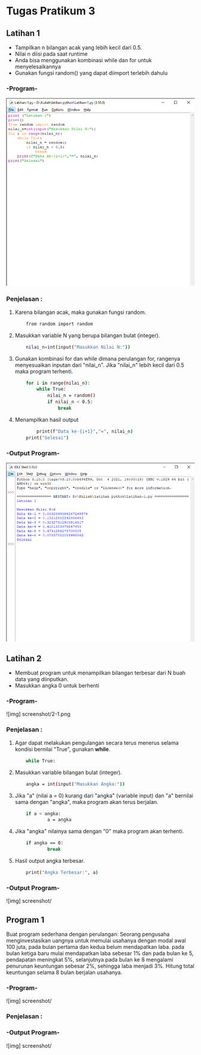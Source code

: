 # Tugas Pratikum 3

<h2>Latihan 1</h2>

<ul type=’disc’>
    <li>Tampilkan n bilangan acak yang lebih kecil dari 0.5.</li>
    <li>Nilai n diisi pada saat runtime</li>
    <li>Anda bisa menggunakan kombinasi while dan for untuk menyelesaikannya</li>
    <li>Gunakan fungsi random() yang dapat diimport terlebih dahulu</li>
</ul>

<h3>-Program-</h3>

![Gambar 1](screenshot/1.png)

<h3>Penjelasan :</h3>

1. Karena bilangan acak, maka gunakan fungsi random.
    ```bash
		from random import random
	```

2. Masukkan variable N yang berupa bilangan bulat (integer).
	
    ```bash
		nilai_n=int(input("Masukkan Nilai N:"))
	```
3. Gunakan kombinasi for dan while dimana perulangan for, rangenya menyesuaikan inputan dari "nilai_n". Jika "nilai_n" lebih kecil dari 0.5 maka program terhenti.
	
    ```bash
		for i in range(nilai_n):
    		while True:
       			nilai_n = random()
       			if nilai_n < 0.5:
           			break
	```
4. Menampilkan hasil output
	```bash
		    print(f"Data ke-{i+1}","=", nilai_n)
        print("Selesai")	
	```
<h3>-Output Program-</h3>

![Gambar 2](screenshot/2.png)

<h2>Latihan 2</h2>

<ul type=’disc’>
    <li>Membuat program untuk menampilkan bilangan terbesar dari N buah data yang diinputkan.</li>
    <li>Masukkan angka 0 untuk berhenti</li>
</ul>

<h3>-Program-</h3>

![img] screenshot/2-1.png

<h3>Penjelasan :</h3>

1. Agar dapat melakukan pengulangan secara terus menerus selama kondisi bernilai "True", gunakan <b>while</b>.

    ```bash
        while True:
    ```

2. Masukkan variable bilangan bulat (integer).

    ```bash
        angka = int(input("Masukkan Angka:"))
    ```

3. Jika "a" (nilai a = 0) kurang dari "angka" (variable input) dan "a" bernilai sama dengan "angka", maka program akan terus berjalan. 

    ```bash
        if a < angka:
                a = angka
    ```
4. Jika "angka" nilainya sama dengan "0" maka program akan terhenti.

    ```bash
        if angka == 0:
                break
    ```
5. Hasil output angka terbesar.

    ```bash
        print("Angka Terbesar:", a)
    ```

<h3>-Output Program-</h3>

![img] screenshot/

<h2>Program 1</h2>

<p>Buat program sederhana dengan perulangan: 
Seorang pengusaha menginvestasikan uangnya untuk memulai usahanya dengan
modal awal 100 juta, pada bulan pertama dan kedua belum mendapatkan laba. pada
bulan ketiga baru mulai mendapatkan laba sebesar 1% dan pada bulan ke 5,
pendapatan meningkat 5%, selanjutnya pada bulan ke 8 mengalami penurunan
keuntungan sebesar 2%, sehingga laba menjadi 3%. Hitung total keuntungan selama 8
bulan berjalan usahanya.</p>

<h3>-Program-</h3>

![img] screenshot/

<h3>Penjelasan :</h3>

<h3>-Output Program-</h3>

![img] screenshot/
